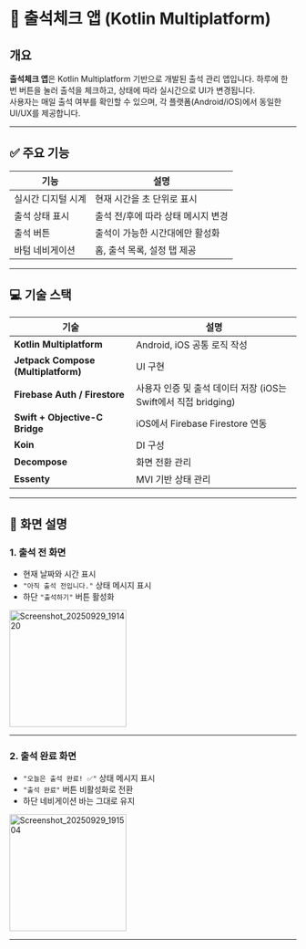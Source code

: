 # 📆 출석체크 앱 (Kotlin Multiplatform)

## 개요

**출석체크 앱**은 Kotlin Multiplatform 기반으로 개발된 출석 관리 앱입니다. 
하루에 한 번 버튼을 눌러 출석을 체크하고, 상태에 따라 실시간으로 UI가 변경됩니다.  
사용자는 매일 출석 여부를 확인할 수 있으며, 각 플랫폼(Android/iOS)에서 동일한 UI/UX를 제공합니다.

---

## ✅ 주요 기능

| 기능              | 설명 |
|-------------------|------|
| 실시간 디지털 시계 | 현재 시간을 초 단위로 표시 |
| 출석 상태 표시    | 출석 전/후에 따라 상태 메시지 변경 |
| 출석 버튼         | 출석이 가능한 시간대에만 활성화 |
| 바텀 네비게이션   | 홈, 출석 목록, 설정 탭 제공 |

---

## 💻 기술 스택

| 기술 | 설명 |
|------|------|
| **Kotlin Multiplatform** | Android, iOS 공통 로직 작성 |
| **Jetpack Compose (Multiplatform)** | UI 구현 |
| **Firebase Auth / Firestore** | 사용자 인증 및 출석 데이터 저장 (iOS는 Swift에서 직접 bridging) |
| **Swift + Objective-C Bridge** | iOS에서 Firebase Firestore 연동 |
| **Koin** | DI 구성 |
| **Decompose** | 화면 전환 관리 |
| **Essenty** | MVI 기반 상태 관리 |

---

## 📱 화면 설명

### 1. 출석 전 화면  
- 현재 날짜와 시간 표시  
- `"아직 출석 전입니다."` 상태 메시지 표시  
- 하단 `"출석하기"` 버튼 활성화  


<p align="left">
  <img width="205" alt="Screenshot_20250929_191420" src="https://github.com/user-attachments/assets/90b7250f-d49f-459f-bb9d-8627d360ac6e" />
</p>

---

### 2. 출석 완료 화면  
- `"오늘은 출석 완료! ✅"` 상태 메시지 표시  
- `"출석 완료"` 버튼 비활성화로 전환  
- 하단 네비게이션 바는 그대로 유지  

<p align="left">
  <img width="205" alt="Screenshot_20250929_191504" src="https://github.com/user-attachments/assets/f68920aa-a868-4f50-a9bc-8f094eadde9c" />
</p>

---
